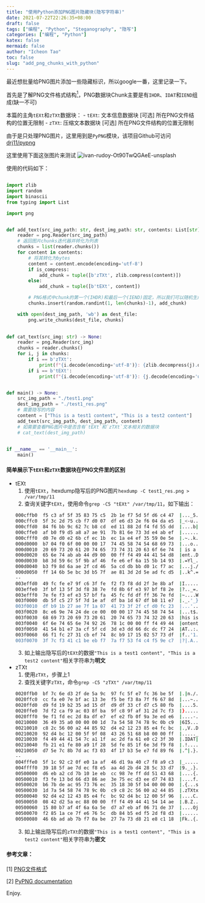```yaml
---
title: "使用Python添加PNG图片隐藏块(隐写字符串)"
date: 2021-07-22T22:26:35+08:00
draft: false
tags: ["编程", "Python", "Steganography", "隐写"]
categories: ["编程", "Python"]
katex: false
mermaid: false
author: "Icheon Tao"
toc: false
slug: "add_png_chunks_with_python"
---
```

最近想批量给PNG图片添加一些隐藏标识，所以google一番，这里记录一下。

首先是了解PNG文件格式结构[<sup>1</sup>](#refer-anchor)，PNG数据块Chunk主要是有`IHDR`、`IDAT`和`IEND`组成(缺一不可)

本篇的主角`tEXt`和`zTXt`数据块：
	- `tEXt`: 文本信息数据块 [可选] 所在PNG文件结构的位置无限制
	- `zTXt`: 压缩文本数据块 [可选] 所在PNG文件结构的位置无限制

由于是只处理PNG图片，这里用到是`PyPNG`模块，该项目Github可访问[drj11/pypng](https://github.com/drj11/pypng)

这里使用下面这张图片来测试
![ivan-rudoy-Ot90TwQGAeE-unsplash](imags/ivan-rudoy-Ot90TwQGAeE-unsplash.png)

使用的代码如下：
```python

import zlib
import random
import binascii
from typing import List

import png


def add_text(src_img_path: str, dest_img_path: str, contents: List[str], is_compress: bool=True) -> None:
    reader = png.Reader(src_img_path)
    # 返回图片chunks迭代器并转化为列表
    chunks = list(reader.chunks())
    for content in contents:
        # 将其转化为bytes
        content = content.encode(encoding='utf-8')
        if is_compress:
            add_chunk = tuple([b'zTXt', zlib.compress(content)])
        else:
            add_chunk = tuple([b'tEXt', content])

        # PNG格式中chunk的第一个(IHDR)和最后一个(IEND)固定，所以我们可以随机生成一个索引
        chunks.insert(random.randint(1, len(chunks)-1), add_chunk)

    with open(dest_img_path, 'wb') as dest_file:
        png.write_chunks(dest_file, chunks)
 

def cat_text(src_img: str) -> None:
    reader = png.Reader(src_img)
    chunks = reader.chunks()
    for i, j in chunks:
        if i == b'zTXt':
            print(f"{i.decode(encoding='utf-8')}: {zlib.decompress(j).decode(encoding='utf-8')}")
        if i == b'tEXt':
            print(f"{i.decode(encoding='utf-8')}: {j.decode(encoding='utf-8', errors='ignore')}")


def main() -> None:
    src_img_path = "./test1.png"
    dest_img_path = "./test1_res.png"
    # 需要隐写的内容
    content = ["This is a test1 content", "This is a test2 content"]
    add_text(src_img_path, dest_img_path, content)
    # 如需要查看PNG图片中是否含有`tEXt`和`zTXt`文本相关的数据块
    # cat_text(dest_img_path)

 
if __name__ == '__main__':
    main()

```

#### 简单展示下`tEXt`和`zTXt`数据块在PNG文件里的区别
- tEXt
	1. 使用`tEXt`，hexdump隐写后的PNG图片`hexdump -C test1_res.png > /var/tmp/11`
    2. 查询关键字`tEXt`，使用命令`grep -C5 "tEXt" /var/tmp/11`，如下输出：
    ```bash
    000cffb0  f5 c3 af 5f 35 83 75 c5  2b 1e f7 5d 5f d6 c4 47  |..._5.u.+..]_..G|
    000cffc0  5f 3c 2d 75 cb f7 d0 07  df e6 d3 2e f6 04 da e5  |_<-u............|
    000cffd0  84 f6 bb 9c 62 7c b8 cd  ed 11 88 2d f4 fd 55 dd  |....b|.....-..U.|
    000cffe0  af b0 f9 d5 a8 a7 ae 91  7b 81 6e 73 3d e4 ab ef  |........{.ns=...|
    000cfff0  d0 7e d0 e2 6b cf ec 1b  ec 1a e4 ef 35 59 0e 5e  |.~..k.......5Y.^|
    000d0000  b7 04 f0 6f 00 00 00 17  74 45 58 74 54 68 69 73  |...o....tEXtThis|
    000d0010  20 69 73 20 61 20 74 65  73 74 31 20 63 6f 6e 74  | is a test1 cont|
    000d0020  65 6e 74 ab ab 44 d9 00  00 ff f4 49 44 41 54 d8  |ent..D.....IDAT.|
    000d0030  b8 3d 59 6c 5f 9b af 46  fe e6 ef 6a 15 5b 14 93  |.=Yl_..F...j.[..|
    000d0040  b3 f9 8d 6a ae 2f cd 46  5a cd db bb d0 1c f7 ac  |...j./.FZ.......|
    000d0050  ff 14 6b 5e bc 3d b5 7f  ae 81 3d 2d 5e ad fc d5  |..k^.=....=-^...|
    --
    003effd0  49 fc fe e7 9f c6 3f fe  f2 f3 f8 dd 2f 3e 8b af  |I.....?...../>..|
    003effe0  3f bf 13 5f 3d f8 38 7e  fd 8b 6f e3 97 bf f8 2e  |?.._=.8~..o.....|
    003efff0  7e fe f3 ef e3 57 bf fa  45 fc fd df ff 36 7e fd  |~....W..E....6~.|
    003f0000  db 5f c5 27 5f 7d 1e af  df ba 1d 67 df b8 11 e7  |._.'_}.....g....|
    003f0010  df b9 1b 27 ae 7f 1a 07  41 73 3f 2f cf d0 fc 23  |...'....As?/...#|
    003f0020  8c e6 9e 74 24 de ce 00  00 00 17 74 45 58 74 54  |...t$......tEXtT|
    003f0030  68 69 73 20 69 73 20 61  20 74 65 73 74 32 20 63  |his is a test2 c|
    003f0040  6f 6e 74 65 6e 74 92 26  78 1c 00 00 ff f4 49 44  |ontent.&x.....ID|
    003f0050  41 54 b1 e7 3a cf 5f cd  3d e3 dd 66 dc dc f7 24  |AT..:._.=..f...$|
    003f0060  66 f1 fc 27 31 cb ef 74  8c b9 17 15 02 57 73 df  |f..'1..t.....Ws.|
    003f0070  3f 7c f3 41 c1 be eb f7  7a f7 53 f4 c4 f5 9e c7  |?|.A....z.S.....|

    ```
    3. 如上输出隐写后的`tEXt`的数据`"This is a test1 content", "This is a test2 content"`相关字符串为**明文**
- zTXt
    1. 使用`zTXt`，步骤上1
    2. 查找关键字`zTXt`，命令`grep -C5 "zTXt" /var/tmp/11`
    ```bash
    0020ffb0  bf 7c 6e d3 2f de 5a 9c  97 fc 5f e7 fc 36 be 5f  |.|n./.Z..._..6._|
    0020ffc0  cc fa e0 7e bf ac 13 3e  f5 be f3 8a 7f f6 67 8d  |...~...>......g.|
    0020ffd0  d9 fd 19 b2 35 ad 15 df  d9 df 33 cf d7 c5 80 fb  |....5.....3.....|
    0020ffe0  7d f2 ca f9 ac 03 8f ba  9f c8 9f af 31 2d 7c f3  |}...........1-|.|
    0020fff0  9e f1 fd ec 2d 8a df e7  ef e2 fb 0f 9a 3e ed e6  |....-........>..|
    00210000  36 49 35 a0 00 00 00 1d  7a 54 58 74 78 9c 0b c9  |6I5.....zTXtx...|
    00210010  c8 2c 56 00 a2 44 85 92  d4 e2 12 23 85 e4 fc bc  |.,V..D.....#....|
    00210020  92 d4 bc 12 00 5f 9f 08  43 26 51 68 b8 00 00 ff  |....._..C&Qh....|
    00210030  f4 49 44 41 54 7c a1 1f  ac 2d fa 61 e0 c2 3f 30  |.IDAT|...-.a..?0|
    00210040  fb 21 e1 fe 80 a9 1f 28  5d fe 85 1f 6e 3d f9 f8  |.!.....(]...n=..|
    00210050  d7 5e 7c 8b 7d ac f3 03  4f 17 b3 5e e7 fd 89 f6  |.^|.}...O..^....|
    --
    004fffe0  5f 1c 92 c2 0f e0 1a af  46 d1 9a 40 c7 f8 a9 c3  |_.......F..@....|
    004ffff0  39 18 5f ae 7d ec f8 e5  aa 4d 2b d4 28 5c 33 d7  |9._.}....M+.(\3.|
    00500000  d6 eb a2 cd 7b 10 1e eb  cc 98 7e ff dd 51 43 68  |....{.....~..QCh|
    00500010  f3 fe 13 bd 66 d3 86 ae  3e 75 ec d3 ee d7 74 83  |....f...>u....t.|
    00500020  b6 7b de ac 95 73 76 ec  35 18 30 5f b4 00 00 00  |.{...sv.5.0_....|
    00500030  1d 7a 54 58 74 78 9c 0b  c9 c8 2c 56 00 a2 44 85  |.zTXtx....,V..D.|
    00500040  92 d4 e2 12 43 85 e4 fc  bc 92 d4 bc 12 00 5f 96  |....C........._.|
    00500050  08 42 d2 5a ec 88 00 00  ff f4 49 44 41 54 14 ae  |.B.Z......IDAT..|
    00500060  15 80 b7 af 4f 6a 6a 5e  d7 a7 eb af 06 71 de 37  |....Ojj^.....q.7|
    00500070  f2 85 1a ce 7f e6 76 5c  db 84 b5 ed f5 2d f8 d3  |......v\.....-..|
    00500080  46 6b ad ab 7b f7 0a be  27 7a 73 d8 21 e8 c1 18  |Fk..{...'zs.!...|
    ```
    3. 如上输出隐写后的`zTXt`的数据`"This is a test1 content", "This is a test2 content"`相关字符串为**密文**

<div id="refer-anchor"></div>


#### 参考文章：

[1] [PNG文件格式](https://blog.csdn.net/hherima/article/details/45846901)

[2] [PyPNG documentation](https://pypng.readthedocs.io/en/latest/)



Enjoy.

